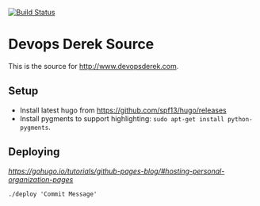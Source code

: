 [![Build Status](https://travis-ci.org/derektamsen/derektamsen.github.io-hugo.svg?branch=master)](https://travis-ci.org/derektamsen/derektamsen.github.io-hugo)

# Devops Derek Source
This is the source for http://www.devopsderek.com.

## Setup
- Install latest hugo from https://github.com/spf13/hugo/releases
- Install pygments to support highlighting:
  `sudo apt-get install python-pygments`.

## Deploying
_https://gohugo.io/tutorials/github-pages-blog/#hosting-personal-organization-pages_

`./deploy 'Commit Message'`
